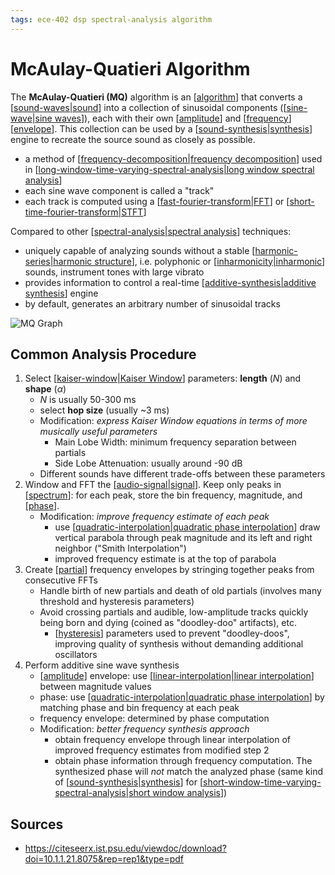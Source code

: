 ```yaml
---
tags: ece-402 dsp spectral-analysis algorithm
---
```


# McAulay-Quatieri Algorithm

The **McAulay-Quatieri (MQ)** algorithm is an [[algorithm]] that converts a [[sound-waves|sound]] into a collection of sinusoidal components ([[sine-wave|sine waves]]), each with their own [[amplitude]] and [[frequency]] [[envelope]]. This collection can be used by a [[sound-synthesis|synthesis]] engine to recreate the source sound as closely as possible.

- a method of [[frequency-decomposition|frequency decomposition]] used in [[long-window-time-varying-spectral-analysis|long window spectral analysis]]
- each sine wave component is called a "track"
- each track is computed using a [[fast-fourier-transform|FFT]] or [[short-time-fourier-transform|STFT]]

Compared to other [[spectral-analysis|spectral analysis]] techniques:

- uniquely capable of analyzing sounds without a stable [[harmonic-series|harmonic structure]], i.e. polyphonic or [[inharmonicity|inharmonic]] sounds, instrument tones with large vibrato
- provides information to control a real-time [[additive-synthesis|additive synthesis]] engine
- by default, generates an arbitrary number of sinusoidal tracks

![MQ Graph](/attachments/mcaulay-quatieri-graph.png)

## Common Analysis Procedure

1. Select [[kaiser-window|Kaiser Window]] parameters: **length** ($N$) and **shape** ($\alpha$)
   - $N$ is usually 50-300 ms
   - select **hop size** (usually ~3 ms)
   - Modification: _express Kaiser Window equations in terms of more musically useful parameters_
     - Main Lobe Width: minimum frequency separation between partials
     - Side Lobe Attenuation: usually around -90 dB
   - Different sounds have different trade-offs between these parameters
2. Window and FFT the [[audio-signal|signal]]. Keep only peaks in [[spectrum]]: for each peak, store the bin frequency, magnitude, and [[phase]].
   - Modification: _improve frequency estimate of each peak_
     - use [[quadratic-interpolation|quadratic phase interpolation]] draw vertical parabola through peak magnitude and its left and right neighbor ("Smith Interpolation")
     - improved frequency estimate is at the top of parabola
3. Create [[partial]] frequency envelopes by stringing together peaks from consecutive FFTs
   - Handle birth of new partials and death of old partials (involves many threshold and hysteresis parameters)
   - Avoid crossing partials and audible, low-amplitude tracks quickly being born and dying (coined as "doodley-doo" artifacts), etc.
     - [[hysteresis]] parameters used to prevent "doodley-doos", improving quality of synthesis without demanding additional oscillators
4. Perform additive sine wave synthesis
   - [[amplitude]] envelope: use [[linear-interpolation|linear interpolation]] between magnitude values
   - phase: use [[quadratic-interpolation|quadratic phase interpolation]] by matching phase and bin frequency at each peak
   - frequency envelope: determined by phase computation
   - Modification: _better frequency synthesis approach_
     - obtain frequency envelope through linear interpolation of improved frequency estimates from modified step 2
     - obtain phase information through frequency computation. The synthesized phase will _not_ match the analyzed phase (same kind of [[sound-synthesis|synthesis]] for [[short-window-time-varying-spectral-analysis|short window analysis]])

## Sources

- <https://citeseerx.ist.psu.edu/viewdoc/download?doi=10.1.1.21.8075&rep=rep1&type=pdf>

[//begin]: # "Autogenerated link references for markdown compatibility"
[algorithm]: algorithm "Algorithm"
[sound-waves|sound]: sound-waves "Sound Waves"
[sine-wave|sine waves]: sine-wave "Sine wave"
[amplitude]: amplitude "Amplitude"
[frequency]: frequency "Frequency"
[envelope]: envelope "Envelope"
[sound-synthesis|synthesis]: sound-synthesis "Sound Synthesis"
[frequency-decomposition|frequency decomposition]: frequency-decomposition "Frequency Decomposition"
[long-window-time-varying-spectral-analysis|long window spectral analysis]: long-window-time-varying-spectral-analysis "Long Window Time-Varying Spectral Analysis"
[fast-fourier-transform|FFT]: fast-fourier-transform "Fast Fourier Transform"
[short-time-fourier-transform|STFT]: short-time-fourier-transform "Short-time Fourier Transform"
[spectral-analysis|spectral analysis]: spectral-analysis "Spectral Analysis"
[harmonic-series|harmonic structure]: harmonic-series "Harmonic Series"
[inharmonicity|inharmonic]: inharmonicity "Inharmonicity"
[additive-synthesis|additive synthesis]: additive-synthesis "Additive Synthesis"
[kaiser-window|Kaiser Window]: kaiser-window "Kaiser Window"
[audio-signal|signal]: audio-signal "Audio Signal"
[spectrum]: spectrum "Spectrum"
[phase]: phase "Phase"
[quadratic-interpolation|quadratic phase interpolation]: quadratic-interpolation "Quadratic Interpolation"
[partial]: partial "Partial"
[hysteresis]: hysteresis "Hysteresis"
[linear-interpolation|linear interpolation]: linear-interpolation "Linear Interpolation"
[short-window-time-varying-spectral-analysis|short window analysis]: short-window-time-varying-spectral-analysis "Short Window Time-Varying Spectral Analysis"
[//end]: # "Autogenerated link references"
